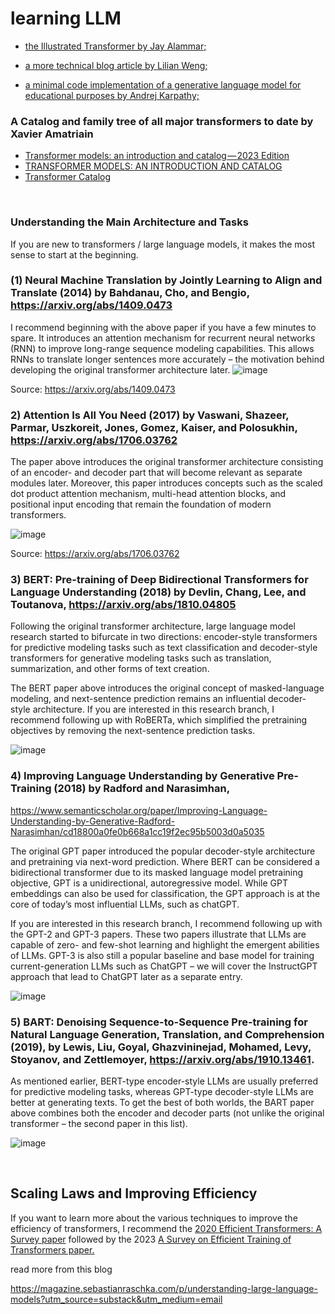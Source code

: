 
# learning LLM

- [the Illustrated Transformer by Jay Alammar;](http://jalammar.github.io/illustrated-transformer/)

- [a more technical blog article by Lilian Weng;](https://lilianweng.github.io/posts/2020-04-07-the-transformer-family/)

- [a minimal code implementation of a generative language model for educational purposes by Andrej Karpathy;](https://github.com/karpathy/nanoGPT)

### A Catalog and family tree of all major transformers to date by Xavier Amatriain

- [Transformer models: an introduction and catalog — 2023 Edition](https://amatriain.net/blog/transformer-models-an-introduction-and-catalog-2d1e9039f376/?utm_source=substack&utm_medium=email)
- [TRANSFORMER MODELS: AN INTRODUCTION AND CATALOG](https://arxiv.org/pdf/2302.07730.pdf)
- [Transformer Catalog](https://docs.google.com/spreadsheets/d/1XI-iRulxbFQL3hB2wIrJ5xxP1XwGqiQtLQklDvA4tmo/edit#gid=0)

<br>

### Understanding the Main Architecture and Tasks
If you are new to transformers / large language models, it makes the most sense to start at the beginning.

### (1) Neural Machine Translation by Jointly Learning to Align and Translate (2014) by Bahdanau, Cho, and Bengio, https://arxiv.org/abs/1409.0473

I recommend beginning with the above paper if you have a few minutes to spare. It introduces an attention mechanism for recurrent neural networks (RNN) to improve long-range sequence modeling capabilities. This allows RNNs to translate longer sentences more accurately – the motivation behind developing the original transformer architecture later.
![image](https://user-images.githubusercontent.com/13446418/232326713-bf8e3603-661b-4790-b424-ad815ebcbba4.png)

Source: https://arxiv.org/abs/1409.0473

### 2) Attention Is All You Need (2017) by Vaswani, Shazeer, Parmar, Uszkoreit, Jones, Gomez, Kaiser, and Polosukhin, https://arxiv.org/abs/1706.03762

The paper above introduces the original transformer architecture consisting of an encoder- and decoder part that will become relevant as separate modules later. Moreover, this paper introduces concepts such as the scaled dot product attention mechanism, multi-head attention blocks, and positional input encoding that remain the foundation of modern transformers.

![image](https://user-images.githubusercontent.com/13446418/232326748-5be93e46-5b5f-4e28-bc20-76aaa5b8010b.png)

Source: https://arxiv.org/abs/1706.03762

### 3) BERT: Pre-training of Deep Bidirectional Transformers for Language Understanding (2018) by Devlin, Chang, Lee, and Toutanova, https://arxiv.org/abs/1810.04805

Following the original transformer architecture, large language model research started to bifurcate in two directions: encoder-style transformers for predictive modeling tasks such as text classification and decoder-style transformers for generative modeling tasks such as translation, summarization, and other forms of text creation.

The BERT paper above introduces the original concept of masked-language modeling, and next-sentence prediction remains an influential decoder-style architecture. If you are interested in this research branch, I recommend following up with RoBERTa, which simplified the pretraining objectives by removing the next-sentence prediction tasks.

![image](https://user-images.githubusercontent.com/13446418/232326791-46153b54-38e0-470d-8f5f-b23374474501.png)


### 4) Improving Language Understanding by Generative Pre-Training (2018) by Radford and Narasimhan,
https://www.semanticscholar.org/paper/Improving-Language-Understanding-by-Generative-Radford-Narasimhan/cd18800a0fe0b668a1cc19f2ec95b5003d0a5035

The original GPT paper introduced the popular decoder-style architecture and pretraining via next-word prediction. Where BERT can be considered a bidirectional transformer due to its masked language model pretraining objective, GPT is a unidirectional, autoregressive model. While GPT embeddings can also be used for classification, the GPT approach is at the core of today’s most influential LLMs, such as chatGPT.

If you are interested in this research branch, I recommend following up with the GPT-2 and GPT-3 papers. These two papers illustrate that LLMs are capable of zero- and few-shot learning and highlight the emergent abilities of LLMs. GPT-3 is also still a popular baseline and base model for training current-generation LLMs such as ChatGPT – we will cover the InstructGPT approach that lead to ChatGPT later as a separate entry.

![image](https://user-images.githubusercontent.com/13446418/233917002-a744cea1-2ad4-4fd1-a6e0-804fa6bd7c96.png)

### 5) BART: Denoising Sequence-to-Sequence Pre-training for Natural Language Generation, Translation, and Comprehension (2019), by Lewis, Liu, Goyal, Ghazvininejad, Mohamed, Levy, Stoyanov, and Zettlemoyer, https://arxiv.org/abs/1910.13461.

As mentioned earlier, BERT-type encoder-style LLMs are usually preferred for predictive modeling tasks, whereas GPT-type decoder-style LLMs are better at generating texts. To get the best of both worlds, the BART paper above combines both the encoder and decoder parts (not unlike the original transformer – the second paper in this list).

![image](https://user-images.githubusercontent.com/13446418/233917112-a9ac4fac-8920-4135-a5fa-7818c51994d3.png)

<br>

## Scaling Laws and Improving Efficiency

If you want to learn more about the various techniques to improve the efficiency of transformers, 
I recommend the 
[2020 Efficient Transformers: A Survey paper](https://arxiv.org/abs/2009.06732)
followed by the 2023 [A Survey on Efficient Training of Transformers paper.](https://arxiv.org/abs/2302.01107)

read more from this blog

https://magazine.sebastianraschka.com/p/understanding-large-language-models?utm_source=substack&utm_medium=email

